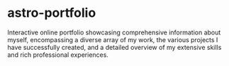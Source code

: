 # astro-portfolio
 Interactive online portfolio showcasing comprehensive information about myself, encompassing a diverse array of my work, the various projects I have successfully created, and a detailed overview of my extensive skills and rich professional experiences.
